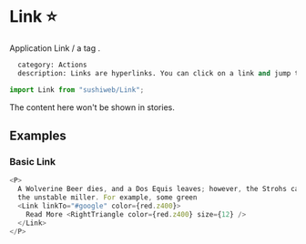 # Link :star:

Application Link / a tag .

```meta
  category: Actions
  description: Links are hyperlinks. You can click on a link and jump to another document.
```

```js
import Link from "sushiweb/Link";
```

<!-- Brief summary of what the component is, and what it's for. -->

<!-- STORY -->

<!-- PROPS -->

<!-- STORY HIDE START -->

The content here won't be shown in stories.

<!-- STORY HIDE END -->

## Examples

### Basic Link

```js
<P>
  A Wolverine Beer dies, and a Dos Equis leaves; however, the Strohs caricatures
  the unstable miller. For example, some green
  <Link linkTo="#google" color={red.z400}>
    Read More <RightTriangle color={red.z400} size={12} />
  </Link>
</P>
```
